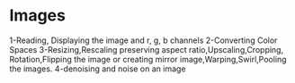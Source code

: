 # Images
1-Reading, Displaying the image and r, g, b channels
2-Converting Color Spaces
3-Resizing,Rescaling preserving aspect ratio,Upscaling,Cropping,
Rotation,Flipping the image or creating mirror image,Warping,Swirl,Pooling the images.
4-denoising and noise on an image
